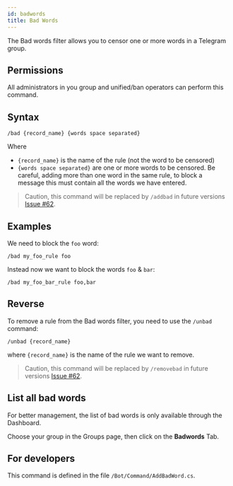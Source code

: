```yaml
---
id: badwords
title: Bad Words
---
```


The Bad words filter allows you to censor one or more words in a Telegram group.

## Permissions
All administrators in you group and unified/ban operators can perform this command.

## Syntax
```
/bad {record_name} {words space separated}
```

Where 
- `{record_name}` is the name of the rule (not the word to be censored)
- `{words space separated}` are one or more words to be censored. Be careful, adding more than one word in the same 
rule, to block a message this must contain all the words we have entered.

> Caution, this command will be replaced by `/addbad` in future versions
> [Issue #62](https://github.com/unified-ban/Terminal/issues/61).

## Examples
We need to block the `foo` word:

```
/bad my_foo_rule foo
```

Instead now we want to block the words `foo` & `bar`:

```
/bad my_foo_bar_rule foo,bar
```

## Reverse
To remove a rule from the Bad words filter, you need to use the `/unbad` command:

```
/unbad {record_name}
```

where `{record_name}` is the name of the rule we want to remove.

> Caution, this command will be replaced by `/removebad` in future versions
> [Issue #62](https://github.com/unified-ban/Terminal/issues/61).

## List all bad words
For better management, the list of bad words is only available through the Dashboard.

Choose your group in the Groups page, then click on the **Badwords** Tab.

## For developers
This command is defined in the file `/Bot/Command/AddBadWord.cs`.